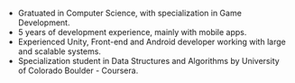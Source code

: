 - Gratuated in Computer Science, with specialization in Game Development. 
- 5 years of development experience, mainly with mobile apps.
- Experienced Unity, Front-end and Android developer working with large and scalable systems.
- Specialization student in Data Structures and Algorithms by University of Colorado Boulder - Coursera.
